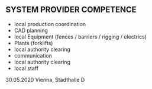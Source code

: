 ## SYSTEM PROVIDER COMPETENCE

+ local production coordination
+ CAD planning
+ local Equipment (fences / barriers / rigging / electrics)
+ Plants (forklifts)
+ local authority clearing
+ communication
+ local authority clearing
+ local staff

30.05.2020 Vienna, Stadthalle D